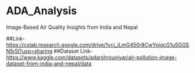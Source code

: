 # ADA_Analysis
Image-Based Air Quality Insights from India and Nepal


##Link- https://colab.research.google.com/drive/1vcj_iLmG450r8CwYojqcG1u5GGSN5r5l?usp=sharing
##Dataset Link- https://www.kaggle.com/datasets/adarshrouniyar/air-pollution-image-dataset-from-india-and-nepal/data
